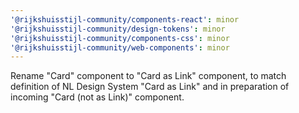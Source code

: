 ```yaml
---
'@rijkshuisstijl-community/components-react': minor
'@rijkshuisstijl-community/design-tokens': minor
'@rijkshuisstijl-community/components-css': minor
'@rijkshuisstijl-community/web-components': minor
---
```


Rename "Card" component to "Card as Link" component, to match definition of NL Design System "Card as Link" and in preparation of incoming "Card (not as Link)" component.
